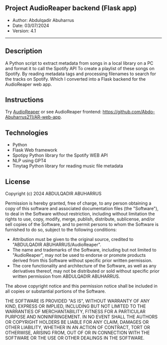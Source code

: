 ## Project AudioReaper backend (Flask app)

* Author: Abdulqadir Abuharrus
* Date: 03/07/2024
* Version: 4.1
---

## Description
A Python script to extract metadata from songs in a local library on a PC and format it to call the Spotify API
To create a playlist of these songs on Spotify. By reading metadata tags and processing filenames to search for the tracks on Spotify.
Which I converted into a Flask backend for the AudioReaper web app.

## Instructions
Try [AudioReaper](https://ar-web-app.onrender.com/) or see AudioReaper frontend: https://github.com/Abdo-Abuharrus211/AR-web-app.

## Technologies
* Python
* Flask Web framework
* Spotipy Python library for the Spotify WEB API
* NLP using GPT4
* Tinytag Python library for reading music file metadata

## License
Copyright (c) 2024 ABDULQADIR ABUHARRUS

Permission is hereby granted, free of charge, to any person obtaining a copy
of this software and associated documentation files (the "Software"), to deal
in the Software without restriction, including without limitation the rights
to use, copy, modify, merge, publish, distribute, sublicense, and/or sell
copies of the Software, and to permit persons to whom the Software is
furnished to do so, subject to the following conditions:

- Attribution must be given to the original source, credited to "ABDULQADIR ABUHARRUS/AudioReaper". 
- The name and trademarks of the Software, including but not limited to "AudioReaper", may not be used to endorse or promote products derived from this Software without specific prior written permission.
- The core functionality and architecture of the Software, as well as any derivatives thereof, may not be distributed or sold without specific prior written permission from ABDULQADIR ABUHARRUS.
  
The above copyright notice and this permission notice shall be included in all
copies or substantial portions of the Software.

THE SOFTWARE IS PROVIDED "AS IS", WITHOUT WARRANTY OF ANY KIND, EXPRESS OR
IMPLIED, INCLUDING BUT NOT LIMITED TO THE WARRANTIES OF MERCHANTABILITY,
FITNESS FOR A PARTICULAR PURPOSE AND NONINFRINGEMENT. IN NO EVENT SHALL THE
AUTHORS OR COPYRIGHT HOLDERS BE LIABLE FOR ANY CLAIM, DAMAGES OR OTHER
LIABILITY, WHETHER IN AN ACTION OF CONTRACT, TORT OR OTHERWISE, ARISING FROM,
OUT OF OR IN CONNECTION WITH THE SOFTWARE OR THE USE OR OTHER DEALINGS IN THE
SOFTWARE.
